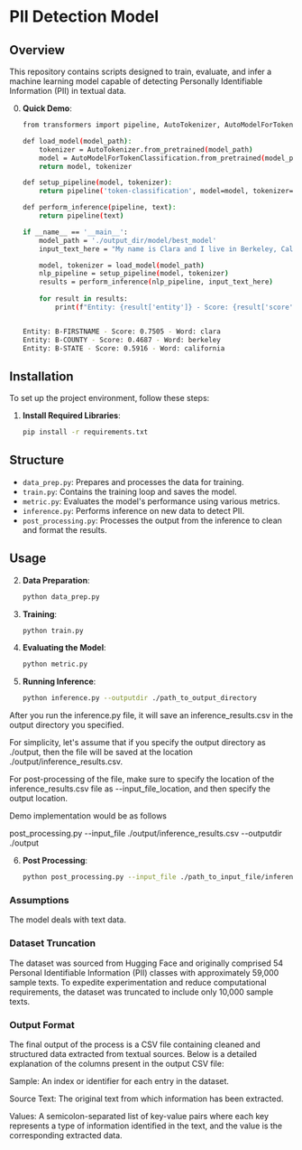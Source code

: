 # PII Detection Model

## Overview

This repository contains scripts designed to train, evaluate, and infer a machine learning model capable of detecting Personally Identifiable Information (PII) in textual data. 


0. **Quick Demo**:

    ```bash
    from transformers import pipeline, AutoTokenizer, AutoModelForTokenClassification

    def load_model(model_path):        
        tokenizer = AutoTokenizer.from_pretrained(model_path)
        model = AutoModelForTokenClassification.from_pretrained(model_path)
        return model, tokenizer

    def setup_pipeline(model, tokenizer):
        return pipeline('token-classification', model=model, tokenizer=tokenizer)

    def perform_inference(pipeline, text):    
        return pipeline(text)

    if __name__ == '__main__':
        model_path = './output_dir/model/best_model'
        input_text_here = "My name is Clara and I live in Berkeley, California."

        model, tokenizer = load_model(model_path)
        nlp_pipeline = setup_pipeline(model, tokenizer)
        results = perform_inference(nlp_pipeline, input_text_here)
        
        for result in results:
            print(f"Entity: {result['entity']} - Score: {result['score']:.4f} - Word: {result['word']}")
    ```

    ```bash

    Entity: B-FIRSTNAME - Score: 0.7505 - Word: clara
    Entity: B-COUNTY - Score: 0.4687 - Word: berkeley
    Entity: B-STATE - Score: 0.5916 - Word: california

    ```





## Installation

To set up the project environment, follow these steps:


1. **Install Required Libraries**:

    ```bash
    pip install -r requirements.txt
    ```

## Structure

- `data_prep.py`: Prepares and processes the data for training.
- `train.py`: Contains the training loop and saves the model.
- `metric.py`: Evaluates the model's performance using various metrics.
- `inference.py`: Performs inference on new data to detect PII.
- `post_processing.py`: Processes the output from the inference to clean and format the results.

## Usage

2. **Data Preparation**:

    ```bash
    python data_prep.py
    ```

3.  **Training**:

    ```bash
    python train.py
    ```


4. **Evaluating the Model**:

    ```bash
    python metric.py
    ```

5.  **Running Inference**:

    ```bash
    python inference.py --outputdir ./path_to_output_directory
    ```



After you run the inference.py file, it will save an inference_results.csv in the output directory you specified. 

For simplicity, let's assume that if you specify the output directory as ./output, then the file will be saved at the location ./output/inference_results.csv.

For post-processing of the file, make sure to specify the location of the inference_results.csv file as --input_file_location, and then specify the output location. 

Demo implementation would be as follows

post_processing.py --input_file ./output/inference_results.csv --outputdir ./output

6.  **Post Processing**:

    ```bash
    python post_processing.py --input_file ./path_to_input_file/inference_results.csv --outputdir ./path_to_output_directory
    ```


### Assumptions
The model deals  with text data.



### Dataset Truncation
The dataset was sourced from Hugging Face and originally comprised 54 Personal Identifiable Information (PII) classes with approximately 59,000 sample texts. To expedite experimentation and reduce computational requirements, the dataset was truncated to include only 10,000 sample texts. 

### Output Format
The final output of the process is a CSV file containing cleaned and structured data extracted from textual sources. Below is a detailed explanation of the columns present in the output CSV file:

Sample: An index or identifier for each entry in the dataset.

Source Text: The original text from which information has been extracted.

Values: A semicolon-separated list of key-value pairs where each key represents a type of information identified in the text, and the value is the corresponding extracted data.





